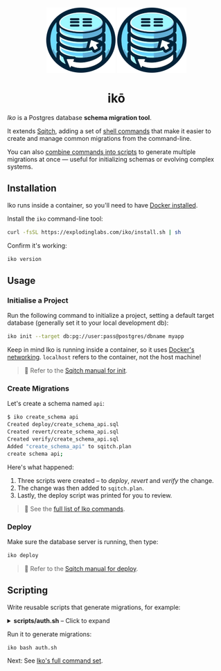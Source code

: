 <p align="center">
  <img alt="Iko logo" height="150" src="https://github.com/explodinglabs/iko/blob/main/images/logo-light.png?raw=true#gh-light-mode-only" />
  <img alt="Iko logo" height="150" src="https://github.com/explodinglabs/iko/blob/main/images/logo-dark.png?raw=true#gh-dark-mode-only" />
</p>

<h1 align="center">
  ikō
</h1>

_Iko_ is a Postgres database **schema migration tool**.

It extends [Sqitch](https://sqitch.org/), adding a set of [shell
commands](/COMMANDS.md) that make it easier to create and manage common
migrations from the command-line.

You can also [combine commands into scripts](#scripting) to generate multiple
migrations at once — useful for initializing schemas or evolving complex
systems.

## Installation

Iko runs inside a container, so you'll need to have [Docker
installed](https://docs.docker.com/get-docker/).

Install the `iko` command-line tool:

```sh
curl -fsSL https://explodinglabs.com/iko/install.sh | sh
```

Confirm it's working:

```sh
iko version
```

## Usage

### Initialise a Project

Run the following command to initialize a project, setting a default target
database (generally set it to your local development db):

```sh
iko init --target db:pg://user:pass@postgres/dbname myapp
```

Keep in mind Iko is running inside a container, so it uses [Docker's
networking](https://docs.docker.com/engine/network/). `localhost` refers to the
container, not the host machine!

> 📖 Refer to the [Sqitch manual for
> init](https://sqitch.org/docs/manual/sqitch-init/).

### Create Migrations

Let's create a schema named `api`:

```sh
$ iko create_schema api
Created deploy/create_schema_api.sql
Created revert/create_schema_api.sql
Created verify/create_schema_api.sql
Added "create_schema_api" to sqitch.plan
create schema api;
```

Here's what happened:

1. Three scripts were created – to _deploy_, _revert_ and _verify_ the change.
2. The change was then added to `sqitch.plan`.
3. Lastly, the deploy script was printed for you to review.

> 📖 See the [full list of Iko commands](/COMMANDS.md).

### Deploy

Make sure the database server is running, then type:

```sh
iko deploy
```

> 📖 Refer to the [Sqitch manual for
> deploy](https://sqitch.org/docs/manual/sqitch-deploy/).

## Scripting

Write reusable scripts that generate migrations, for example:

<details>
  <summary><b>scripts/auth.sh</b> – Click to expand</summary>

```sh
# Create an auth schema
create_schema auth

# Create an auth.user table
create_table_as auth.user <<'EOF'
create table auth.user (
  username text primary key check (length(username) >= 3),
  password text not null check (length(password) < 512),
  role name not null check (length(role) < 512)
);
EOF

# Create a function that encrypts passwords
create_function_as auth.encrypt_pass <<'EOF'
create function auth.encrypt_pass () returns trigger language plpgsql as $$
begin
  if tg_op = 'INSERT' or new.password <> old.password then
    new.password = crypt(new.password, gen_salt('bf'));
  end if;
  return new;
end; $$
EOF

# Call encrypt_pass when a user is inserted or updated
create_trigger encrypt_pass auth.user auth.encrypt_pass
```

</details>

Run it to generate migrations:

```sh
iko bash auth.sh
```

Next: See [Iko's full command set](COMMANDS.md).
